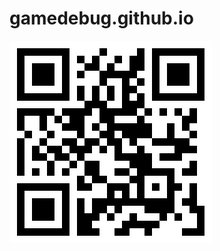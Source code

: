 # gamedebug.github.io

![网站二维码][1]


  [1]: https://github.com/gamedebug/gamedebug.github.io/blob/master/qr-code.png